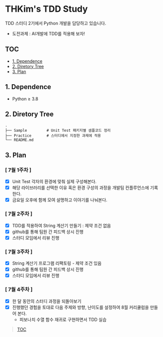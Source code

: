 # THKim's TDD Study
TDD 스터디 2기에서 Python 개발을 담당하고 있습니다.
- 도전과제 : AI개발에 TDD를 적용해 보자!

## TOC
- [1. Dependence](#1-dependence)
- [2. Diretory Tree](#2-diretory-tree)
- [3. Plan](#3-Plan)

## 1. Dependence
- Python ≥ 3.8

## 2. Diretory Tree
```
.
├── Sample         # Unit Test 패키지별 샘플코드 정리
├── Practice       # 스터디에서 지정한 과제에 적용
└── README.md
```

## 3. Plan
### [ 7월 1주차 ]
- [x] Unit Test 각자의 환경에 맞춰 실제 구성해본다. 
- [x] 해당 라이브러리를 선택한 이유 혹은 환경 구성의 과정을 개발팀 컨플루언스에 기록한다.
- [x] 금요일 오후에 함께 모여 설명하고 이야기를 나눠본다.

### [ 7월 2주차 ]
- [x] TDD를 적용하여 String 계산기 만들기 : 제약 조건 없음
- [x] github를 통해 팀원 간 피드백 상시 진행
- [x] 스터디 모임에서 리뷰 진행

### [ 7월 3주차 ]
- [x] String 계산기 프로그램 리팩토링 - 제약 조건 있음
- [x] github를 통해 팀원 간 피드백 상시 진행
- [x] 스터디 모임에서 리뷰 진행

### [ 7월 4주차 ]
- [x] 한 달 동안의 스터디 과정을 되돌아보기
- [x] 진행했던 경험을 토대로 다음 주제와 방향, 난이도를 설정하여 8월 커리큘럼을 만들어 본다.
    - 피보나치 수열 함수 재귀로 구현하면서 TDD 실습
> [TOC](#toc)